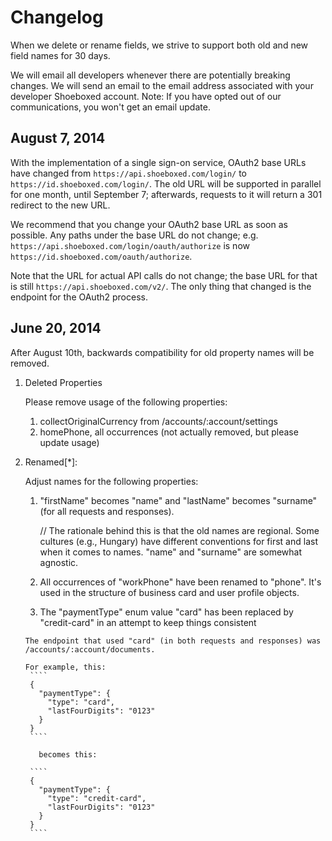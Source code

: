 Changelog
=========

When we delete or rename fields, we strive to support both old and new field names for 30 days.

We will email all developers whenever there are potentially breaking changes. We will send an email to the email address associated with your developer Shoeboxed account. Note: If you have opted out of our communications, you won't get an email update.

## August 7, 2014

With the implementation of a single sign-on service, OAuth2 base URLs have
changed from `https://api.shoeboxed.com/login/` to `https://id.shoeboxed.com/login/`.
The old URL will be supported in parallel for one month, until September 7;
afterwards, requests to it will return a 301 redirect to the new URL.

We recommend that you change your OAuth2 base URL as soon as possible. Any paths
under the base URL do not change; e.g. `https://api.shoeboxed.com/login/oauth/authorize`
is now `https://id.shoeboxed.com/oauth/authorize`.

Note that the URL for actual API calls do not change; the base URL for that is
still `https://api.shoeboxed.com/v2/`. The only thing that changed is the endpoint
for the OAuth2 process.

June 20, 2014
-------------

After August 10th, backwards compatibility for old property names will be removed. 

1. Deleted Properties

   Please remove usage of the following properties:
     1. collectOriginalCurrency from /accounts/:account/settings
     1. homePhone, all occurrences (not actually removed, but please update usage)
2. Renamed[*]:

   Adjust names for the following properties:

     1. "firstName" becomes "name" and "lastName" becomes "surname" (for all requests and responses). 
        
        // The rationale behind this is that the old names are regional. Some cultures (e.g., Hungary) have different conventions for first and last when it comes to names. "name" and "surname" are somewhat agnostic.

     1. All occurrences of "workPhone" have been renamed to "phone". It's used in the structure of business card and user profile objects.

     1. The "paymentType" enum value "card" has been replaced by "credit-card" in an attempt to keep things consistent 

       The endpoint that used "card" (in both requests and responses) was /accounts/:account/documents.
  
       For example, this:
        ````
        {
          "paymentType": {
            "type": "card",
            "lastFourDigits": "0123"
          }
        }
        ````
      
          becomes this:
       
        ````
        {
          "paymentType": {
            "type": "credit-card",
            "lastFourDigits": "0123"
          }
        }
        ````
  

